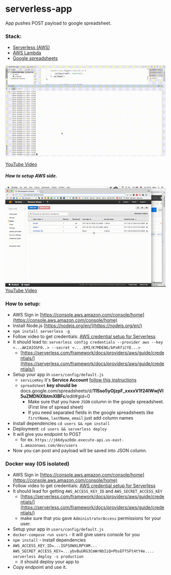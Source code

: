 # serverless-app

App pushes POST payload to google spreadsheet.    

### Stack:
- [Serverless (AWS)](https://serverless.com/)
- [AWS Lambda](https://aws.amazon.com/documentation/lambda/)
- [Google spreadsheets](https://developers.google.com/sheets/)

![how](./how.gif)

[YouTube Video](https://www.youtube.com/watch?v=NnTmtOmoEJQ)


##### How to setup AWS side.
![how AWS](./how-aws.gif)
[YouTube Video](https://youtu.be/s5Ovnn4tuvA)

### How to setup:
- AWS Sign in [https://console.aws.amazon.com/console/home](https://console.aws.amazon.com/console/home)
- Install Node.js [https://nodejs.org/en/](https://nodejs.org/en/) 
- `npm install serverless -g`
- Follow video to get credentials: [AWS credential setup for Serverless](https://www.youtube.com/watch?v=HSd9uYj2LJA)
- It should lead to: `serverless config credentials --provider aws --key <...AKIAIOSFO..> --secret <....EMI/K7MDENG/bPxRfiCYE...>`
	* [https://serverless.com/framework/docs/providers/aws/guide/credentials/](https://serverless.com/framework/docs/providers/aws/guide/credentials/)
- Setup your app in `users/config/default.js`
	* `serviceKey` it's **Service Account** [follow this instructions](https://www.npmjs.com/package/google-spreadsheet#service-account-recommended-method) 
	* `spreadsheet` __key should be__ docs.google.com/spreadsheets/d/**11Sso5yOjzpF_xxxxV1f24IWwjVl5uZMDNXlbtmXIBFc**/edit#gid=0
	  * Make sure that you have `JSON` column in the google spreadsheet. (First line of spread sheet)
	  * If you need separated fields in the google spreadsheets like `firstName`, `lastName`, `email` just add column names
- Install dependencies `cd users && npm install`
- Deployment: `cd users && serverless deploy`
- It will give you endpoint to POST
	* for ex. `https://j66dyaz0de.execute-api.us-east-1.amazonaws.com/dev/users`
- Now you can post and payload will be saved into JSON column.

### Docker way (OS isolated)
- AWS Sign in [https://console.aws.amazon.com/console/home](https://console.aws.amazon.com/console/home)
- Follow video to get credentials: [AWS credential setup for Serverless](https://www.youtube.com/watch?v=HSd9uYj2LJA)
- It should lead for getting `AWS_ACCESS_KEY_ID` and `AWS_SECRET_ACCESS_KEY`
	* [https://serverless.com/framework/docs/providers/aws/guide/credentials/](https://serverless.com/framework/docs/providers/aws/guide/credentials/)
	* make sure that you gave `AdministratorAccess` permissions for your user.
- Setup your app in `users/config/default.js`
- `docker-compose run users` - it will give users console for you
- `npm install` - install dependencies
- `AWS_ACCESS_KEY_ID=...IGFSOWXLRPYAM... AWS_SECRET_ACCESS_KEY=...ybvBuURG3CmWrNbIiQ+PbsEFfSFt4tY4e.... serverless deploy -s production`
	* it should deploy your app to
- Copy endpoint and use it.